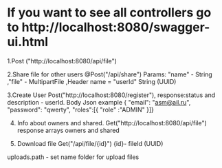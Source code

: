 # If you want to  see all controllers go to http://localhost:8080/swagger-ui.html

1.Post ("http://localhost:8080/api/file")

2.Share file for other users @Post("/api/share") Params: "name" - String  ,"file" - MultipartFile ,Header name = "userId" String (UUID)

3.Create User Post("http://localhost:8080/register"), response:status and description - userId.
 Body Json example {  "email": "asm@ail.ru", "password": "qwerty", "roles":[{  "role" :"ADMIN" }]}

4. Info about owners and shared.  Get("http://localhost:8080/api/file") response arrays owners and shared

5. Download file Get("/api/file/{id}") {id}- fileId (UUID)

uploads.path - set name folder for upload files